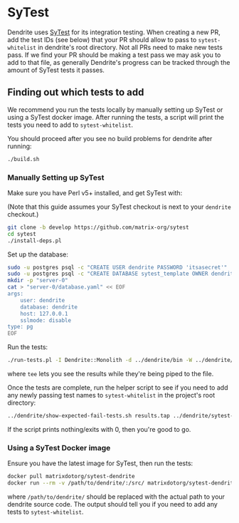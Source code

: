 # SyTest

Dendrite uses [SyTest](https://github.com/matrix-org/sytest) for its
integration testing. When creating a new PR, add the test IDs (see below) that
your PR should allow to pass to `sytest-whitelist` in dendrite's root
directory. Not all PRs need to make new tests pass. If we find your PR should
be making a test pass we may ask you to add to that file, as generally
Dendrite's progress can be tracked through the amount of SyTest tests it
passes.

## Finding out which tests to add

We recommend you run the tests locally by manually setting up SyTest or using a
SyTest docker image. After running the tests, a script will print the tests you
need to add to `sytest-whitelist`.

You should proceed after you see no build problems for dendrite after running:

```sh
./build.sh
```

### Manually Setting up SyTest

Make sure you have Perl v5+ installed, and get SyTest with:

(Note that this guide assumes your SyTest checkout is next to your
`dendrite` checkout.)

```sh
git clone -b develop https://github.com/matrix-org/sytest
cd sytest
./install-deps.pl
```

Set up the database:

```sh
sudo -u postgres psql -c "CREATE USER dendrite PASSWORD 'itsasecret'"
sudo -u postgres psql -c "CREATE DATABASE sytest_template OWNER dendrite"
mkdir -p "server-0"
cat > "server-0/database.yaml" << EOF
args:
    user: dendrite
    database: dendrite
    host: 127.0.0.1
    sslmode: disable
type: pg
EOF
```

Run the tests:

```sh
./run-tests.pl -I Dendrite::Monolith -d ../dendrite/bin -W ../dendrite/sytest-whitelist -O tap --all | tee results.tap
```

where `tee` lets you see the results while they're being piped to the file.

Once the tests are complete, run the helper script to see if you need to add
any newly passing test names to `sytest-whitelist` in the project's root directory:

```sh
../dendrite/show-expected-fail-tests.sh results.tap ../dendrite/sytest-whitelist ../dendrite/sytest-blacklist
```

If the script prints nothing/exits with 0, then you're good to go.

### Using a SyTest Docker image

Ensure you have the latest image for SyTest, then run the tests:

```sh
docker pull matrixdotorg/sytest-dendrite
docker run --rm -v /path/to/dendrite/:/src/ matrixdotorg/sytest-dendrite
```

where `/path/to/dendrite/` should be replaced with the actual path to your
dendrite source code. The output should tell you if you need to add any tests to
`sytest-whitelist`.
